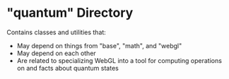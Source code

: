 # "quantum" Directory

Contains classes and utilities that:

- May depend on things from "base", "math", and "webgl"
- May depend on each other
- Are related to specializing WebGL into a tool for computing operations on and facts about quantum states
